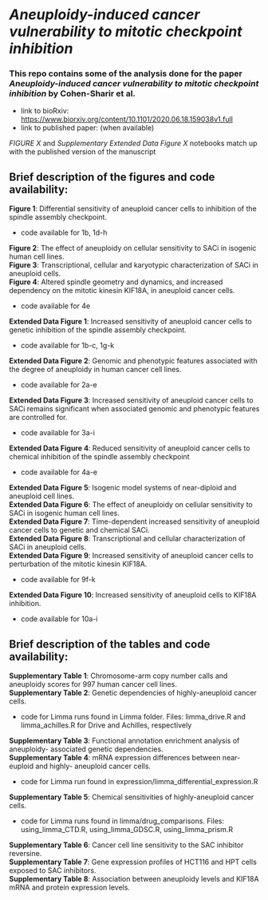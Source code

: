 # *Aneuploidy-induced cancer vulnerability to mitotic checkpoint inhibition*

### This repo contains some of the analysis done for the paper *Aneuploidy-induced cancer vulnerability to mitotic checkpoint inhibition* by Cohen-Sharir et al. 

- link to bioRxiv: https://www.biorxiv.org/content/10.1101/2020.06.18.159038v1.full   
- link to published paper: (when available)

*FIGURE X* and *Supplementary Extended Data Figure X* notebooks match up with the published version of the manuscript  

## Brief description of the figures and code availability:

**Figure 1**: Differential sensitivity of aneuploid cancer cells to inhibition of the spindle assembly checkpoint.
- code available for 1b, 1d-h  

**Figure 2**: The effect of aneuploidy on cellular sensitivity to SACi in isogenic human cell lines.  
**Figure 3**: Transcriptional, cellular and karyotypic characterization of SACi in aneuploid cells.  
**Figure 4**: Altered spindle geometry and dynamics, and increased dependency on the mitotic kinesin KIF18A, in aneuploid cancer cells.
- code available for 4e

**Extended Data Figure 1**: Increased sensitivity of aneuploid cancer cells to genetic inhibition of the spindle assembly checkpoint.
- code available for 1b-c, 1g-k 

**Extended Data Figure 2**: Genomic and phenotypic features associated with the degree of aneuploidy in human cancer cell lines.
- code available for 2a-e

**Extended Data Figure 3**: Increased sensitivity of aneuploid cancer cells to SACi remains significant when associated genomic and phenotypic features are controlled for.
- code available for 3a-i

**Extended Data Figure 4**: Reduced sensitivity of aneuploid cancer cells to chemical inhibition of the spindle assembly checkpoint
- code available for 4a-e

**Extended Data Figure 5**: Isogenic model systems of near-diploid and aneuploid cell lines.  
**Extended Data Figure 6**: The effect of aneuploidy on cellular sensitivity to SACi in isogenic human cell lines.  
**Extended Data Figure 7**: Time-dependent increased sensitivity of aneuploid cancer cells to genetic and chemical SACi.  
**Extended Data Figure 8**: Transcriptional and cellular characterization of SACi in aneuploid cells.  
**Extended Data Figure 9**: Increased sensitivity of aneuploid cancer cells to perturbation of the mitotic kinesin KIF18A.
- code available for 9f-k

**Extended Data Figure 10**: Increased sensitivity of aneuploid cells to KIF18A inhibition.
- code available for 10a-i

## Brief description of the tables and code availability:

**Supplementary Table 1**: Chromosome-arm copy number calls and aneuploidy scores for 997 human cancer cell lines.  
**Supplementary Table 2**: Genetic dependencies of highly-aneuploid cancer cells.
 - code for Limma runs found in Limma folder. Files: limma_drive.R and limma_achilles.R for Drive and Achilles, respectively

**Supplementary Table 3**: Functional annotation enrichment analysis of aneuploidy- associated genetic dependencies.   
**Supplementary Table 4**: mRNA expression differences between near-euploid and highly- aneuploid cancer cells.
- code for Limma run found in expression/limma_differential_expression.R

**Supplementary Table 5**: Chemical sensitivities of highly-aneuploid cancer cells.
- code for Limma runs found in limma/drug_comparisons. Files: using_limma_CTD.R, using_limma_GDSC.R, using_limma_prism.R

**Supplementary Table 6**: Cancer cell line sensitivity to the SAC inhibitor reversine.  
**Supplementary Table 7**: Gene expression profiles of HCT116 and HPT cells exposed to SAC inhibitors.  
**Supplementary Table 8**: Association between aneuploidy levels and KIF18A mRNA and protein expression levels.  


